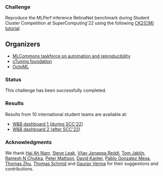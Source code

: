 ### Challenge

Reproduce the MLPerf inference RetinaNet benchmark during Student Cluster Competition at SuperComputing'22
using the following [CK2(CM) tutorial](https://github.com/mlcommons/ck/blob/master/docs/tutorials/sc22-scc-mlperf.md).

## Organizers

* [MLCommons taskforce on automation and reproducibility](https://cKnowledge.org/mlcommons-taskforce)
* [cTuning foundation](https://cTuning.org)
* [OctoML](https://octoml.ai)

### Status

This challenge has been successfully completed.

### Results

Results from 10 international student teams are available at:
* [W&B dashboard 1 (during SCC'22)](https://wandb.ai/cmind/cm-mlperf-sc22-scc-retinanet-offline/table?workspace=user-gfursin)
* [W&B dashboard 2 (after SCC'22)](https://wandb.ai/cmind/cm-mlperf-dse-testing/table?workspace=user-gfursin)


### Acknowledgments

We thank 
[Hai Ah Nam](https://www.nersc.gov/about/nersc-staff/advanced-technologies-group/hai-ah-nam),
[Steve Leak](https://www.linkedin.com/in/steve-leak),
[Vijay Janappa Reddi](https://scholar.harvard.edu/vijay-janapa-reddi/home),
[Tom Jablin](https://scholar.google.com/citations?user=L_1FmIMAAAAJ&hl=en),
[Ramesh N Chukka](https://www.linkedin.com/in/ramesh-chukka-74b5b21),
[Peter Mattson](https://www.linkedin.com/in/peter-mattson-33b8863/),
[David Kanter](https://www.linkedin.com/in/kanterd),
[Pablo Gonzalez Mesa](https://www.linkedin.com/in/pablo-gonzalez-mesa-952ab2207),
[Thomas Zhu](https://www.linkedin.com/in/hanwen-zhu-483614189),
[Thomas Schmid](https://www.linkedin.com/in/tschmid)
and [Gaurav Verma](https://www.linkedin.com/in/grverma)
for their suggestions and contributions.


